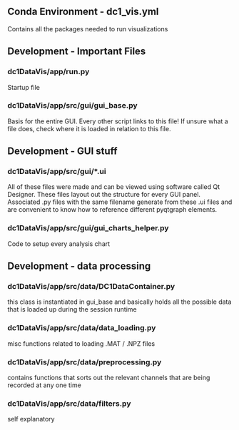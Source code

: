 ## Conda Environment - dc1_vis.yml
Contains all the packages needed to run visualizations

## Development - Important Files

### dc1DataVis/app/run.py
Startup file

### dc1DataVis/app/src/gui/gui_base.py
Basis for the entire GUI. Every other script links to this file! If unsure what a file does, check where it is loaded in relation to this file.

## Development - GUI stuff
### dc1DataVis/app/src/gui/*.ui
All of these files were made and can be viewed using software called Qt Designer. These files layout out the structure for every GUI panel. Associated .py files with the same filename generate from these .ui files and are convenient to know how to reference different pyqtgraph elements.

### dc1DataVis/app/src/gui/gui_charts_helper.py
Code to setup every analysis chart

## Development - data processing

### dc1DataVis/app/src/data/DC1DataContainer.py
this class is instantiated in gui_base and basically holds all the possible data that is loaded up during the session runtime

### dc1DataVis/app/src/data/data_loading.py
misc functions related to loading .MAT / .NPZ files

### dc1DataVis/app/src/data/preprocessing.py
contains functions that sorts out the relevant channels that are being recorded at any one time

### dc1DataVis/app/src/data/filters.py
self explanatory
